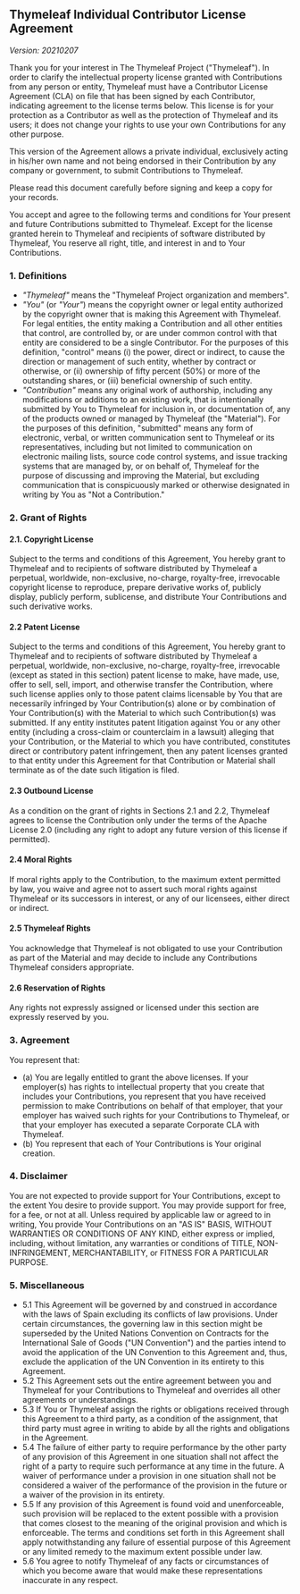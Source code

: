 Thymeleaf Individual Contributor License Agreement
--------------------------------------------------

_Version: 20210207_

Thank you for your interest in The Thymeleaf Project ("Thymeleaf"). In order to
clarify the intellectual property license granted with Contributions from any
person or entity, Thymeleaf must have a Contributor License Agreement (CLA) on
file that has been signed by each Contributor, indicating agreement to the
license terms below. This license is for your protection as a Contributor as
well as the protection of Thymeleaf and its users; it does not change your
rights to use your own Contributions for any other purpose.

This version of the Agreement allows a private individual, exclusively acting in
his/her own name and not being endorsed in their Contribution by any company or
government, to submit Contributions to Thymeleaf.

Please read this document carefully before signing and keep a copy for your
records.

You accept and agree to the following terms and conditions for Your present and
future Contributions submitted to Thymeleaf. Except for the license granted
herein to Thymeleaf and recipients of software distributed by Thymeleaf, You
reserve all right, title, and interest in and to Your Contributions.


### 1. Definitions

  * _"Thymeleaf"_ means the "Thymeleaf Project organization and members".
  * _"You"_ (or _"Your"_) means the copyright owner or legal entity authorized
    by the copyright owner that is making this Agreement with Thymeleaf. For
    legal entities, the entity making a Contribution and all other entities that
    control, are controlled by, or are under common control with that entity are
    considered to be a single Contributor. For the purposes of this definition,
    "control" means (i) the power, direct or indirect, to cause the direction or
    management of such entity, whether by contract or otherwise, or
    (ii) ownership of fifty percent (50%) or more of the outstanding shares, or
    (iii) beneficial ownership of such entity.
  * _"Contribution"_ means any original work of authorship, including any
    modifications or additions to an existing work, that is intentionally
    submitted by You to Thymeleaf for inclusion in, or documentation of, any of
    the products owned or managed by Thymeleaf (the "Material"). For the
    purposes of this definition, "submitted" means any form of electronic,
    verbal, or written communication sent to Thymeleaf or its representatives,
    including but not limited to communication on electronic mailing lists,
    source code control systems, and issue tracking systems that are managed by,
    or on behalf of, Thymeleaf for the purpose of discussing and improving the
    Material, but excluding communication that is conspicuously marked or
    otherwise designated in writing by You as "Not a Contribution."


### 2. Grant of Rights

#### 2.1. Copyright License

Subject to the terms and conditions of this Agreement, You hereby grant to
Thymeleaf and to recipients of software distributed by Thymeleaf a perpetual,
worldwide, non-exclusive, no-charge, royalty-free, irrevocable copyright license
to reproduce, prepare derivative works of, publicly display, publicly perform,
sublicense, and distribute Your Contributions and such derivative works.

#### 2.2 Patent License

Subject to the terms and conditions of this Agreement, You hereby grant to
Thymeleaf and to recipients of software distributed by Thymeleaf a perpetual,
worldwide, non-exclusive, no-charge, royalty-free, irrevocable (except as stated
in this section) patent license to make, have made, use, offer to sell, sell,
import, and otherwise transfer the Contribution, where such license applies only
to those patent claims licensable by You that are necessarily infringed by Your
Contribution(s) alone or by combination of Your Contribution(s) with the
Material to which such Contribution(s) was submitted. If any entity institutes
patent litigation against You or any other entity (including a cross-claim or
counterclaim in a lawsuit) alleging that your Contribution, or the Material to
which you have contributed, constitutes direct or contributory patent
infringement, then any patent licenses granted to that entity under this
Agreement for that Contribution or Material shall terminate as of the date such
litigation is filed.

#### 2.3 Outbound License

As a condition on the grant of rights in Sections 2.1 and 2.2, Thymeleaf agrees
to license the Contribution only under the terms of the Apache License 2.0
(including any right to adopt any future version of this license if permitted).

#### 2.4 Moral Rights

If moral rights apply to the Contribution, to the maximum extent permitted by
law, you waive and agree not to assert such moral rights against Thymeleaf or
its successors in interest, or any of our licensees, either direct or indirect.

#### 2.5 Thymeleaf Rights

You acknowledge that Thymeleaf is not obligated to use your Contribution as part
of the Material and may decide to include any Contributions Thymeleaf considers
appropriate.

#### 2.6 Reservation of Rights

Any rights not expressly assigned or licensed under this section are expressly
reserved by you.


### 3. Agreement

You represent that:

  * (a) You are legally entitled to grant the above licenses. If your
    employer(s) has rights to intellectual property that you create that
    includes your Contributions, you represent that you have received permission
    to make Contributions on behalf of that employer, that your employer has
    waived such rights for your Contributions to Thymeleaf, or that your
    employer has executed a separate Corporate CLA with Thymeleaf.
  * (b) You represent that each of Your Contributions is Your original creation.


### 4. Disclaimer

You are not expected to provide support for Your Contributions, except to the
extent You desire to provide support. You may provide support for free, for a
fee, or not at all. Unless required by applicable law or agreed to in writing,
You provide Your Contributions on an "AS IS" BASIS, WITHOUT WARRANTIES OR
CONDITIONS OF ANY KIND, either express or implied, including, without
limitation, any warranties or conditions of TITLE, NON-INFRINGEMENT,
MERCHANTABILITY, or FITNESS FOR A PARTICULAR PURPOSE.


### 5. Miscellaneous

  * 5.1 This Agreement will be governed by and construed in accordance with the
        laws of Spain excluding its conflicts of law provisions. Under certain
        circumstances, the governing law in this section might be superseded by
        the United Nations Convention on Contracts for the International Sale
        of Goods ("UN Convention") and the parties intend to avoid the
        application of the UN Convention to this Agreement and, thus, exclude
        the application of the UN Convention in its entirety to this Agreement.
  * 5.2 This Agreement sets out the entire agreement between you and Thymeleaf
        for your Contributions to Thymeleaf and overrides all other agreements
        or understandings.
  * 5.3 If You or Thymeleaf assign the rights or obligations received through
        this Agreement to a third party, as a condition of the assignment, that
        third party must agree in writing to abide by all the rights and
        obligations in the Agreement.
  * 5.4 The failure of either party to require performance by the other party of
        any provision of this Agreement in one situation shall not affect the
        right of a party to require such performance at any time in the future.
        A waiver of performance under a provision in one situation shall not be
        considered a waiver of the performance of the provision in the future or
        a waiver of the provision in its entirety.
  * 5.5 If any provision of this Agreement is found void and unenforceable, such
        provision will be replaced to the extent possible with a provision that
        comes closest to the meaning of the original provision and which is
        enforceable. The terms and conditions set forth in this Agreement shall
        apply notwithstanding any failure of essential purpose of this Agreement
        or any limited remedy to the maximum extent possible under law.
  * 5.6 You agree to notify Thymeleaf of any facts or circumstances of which you
        become aware that would make these representations inaccurate in any
        respect.
